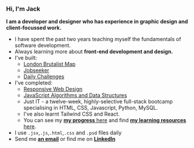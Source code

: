 ### Hi, I'm Jack 
**I am a developer and designer who has experience in graphic design and client-focussed work.**
- I have spent the past two years teaching myself the fundamentals of software development.
- Always learning more about **front-end development and design.**
- I've built:
  - [London Brutalist Map](https://github.com/jones58/brutalist-map)
  - [Jobseeker](https://jobseeker.jackkershaw.net/)
  - [Daily Challenges](https://github.com/jones58/daily-challenges)
- I've completed:
    - [Responsive Web Design](https://www.freecodecamp.org/certification/jones58/responsive-web-design)
    - [JavaScript Algorithms and Data Structures](https://www.freecodecamp.org/certification/jones58/javascript-algorithms-and-data-structures)
    - Just IT - a twelve-week, highly-selective full-stack bootcamp specialising in HTML, CSS, Javascript, Python, MySQL.
    - I've also learnt Tailwind CSS and React. 
    - You can see my [**my progress** here](https://progress.jackkershaw.net) and find [**my learning resources** here](https://github.com/jones58/Learning-Resources).
- I use `.jsx`,`.js`,`.html`,`.css` and `.psd` files daily
- Send me [**an email**](mailto:jackkershaw@protonmail.com") or find me on [**LinkedIn**](https://www.linkedin.com/in/jackkershaw)
